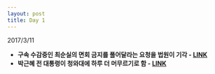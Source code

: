 ```yaml
---
layout: post
title: Day 1
---
```

2017/3/11

-  **구속 수감중인 최순실의 면회 금지를 풀어달라는 요청을 법원이 기각 - [LINK](http://news.khan.co.kr/kh_news/khan_art_view_test.html?artid=201703111018001&code=940301)**
-  **박근혜 전 대통령이 청와대에 하루 더 머무르기로 함 -  [LINK](http://news.khan.co.kr/kh_news/khan_art_view_test.html?artid=201703111048001&code=910203)**



















